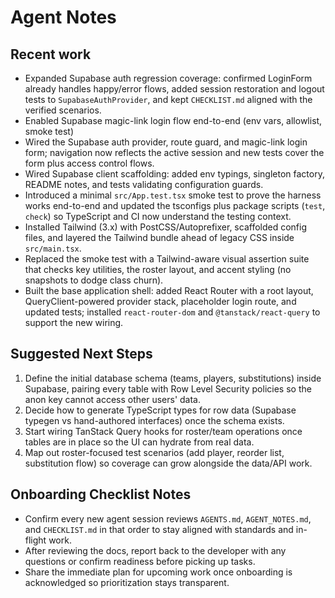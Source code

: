 # Agent Notes

## Recent work
- Expanded Supabase auth regression coverage: confirmed LoginForm already handles happy/error flows, added session restoration and logout tests to `SupabaseAuthProvider`, and kept `CHECKLIST.md` aligned with the verified scenarios.
- Enabled Supabase magic-link login flow end-to-end (env vars, allowlist, smoke test)
- Wired the Supabase auth provider, route guard, and magic-link login form; navigation now reflects the active session and new tests cover the form plus access control flows.
- Wired Supabase client scaffolding: added env typings, singleton factory, README notes, and tests validating configuration guards.
- Introduced a minimal `src/App.test.tsx` smoke test to prove the harness works end-to-end and updated the tsconfigs plus package scripts (`test`, `check`) so TypeScript and CI now understand the testing context.
- Installed Tailwind (3.x) with PostCSS/Autoprefixer, scaffolded config files, and layered the Tailwind bundle ahead of legacy CSS inside `src/main.tsx`.
- Replaced the smoke test with a Tailwind-aware visual assertion suite that checks key utilities, the roster layout, and accent styling (no snapshots to dodge class churn).
- Built the base application shell: added React Router with a root layout, QueryClient-powered provider stack, placeholder login route, and updated tests; installed `react-router-dom` and `@tanstack/react-query` to support the new wiring.

## Suggested Next Steps
1. Define the initial database schema (teams, players, substitutions) inside Supabase, pairing every table with Row Level Security policies so the anon key cannot access other users' data.
2. Decide how to generate TypeScript types for row data (Supabase typegen vs hand-authored interfaces) once the schema exists.
3. Start wiring TanStack Query hooks for roster/team operations once tables are in place so the UI can hydrate from real data.
4. Map out roster-focused test scenarios (add player, reorder list, substitution flow) so coverage can grow alongside the data/API work.

## Onboarding Checklist Notes
- Confirm every new agent session reviews `AGENTS.md`, `AGENT_NOTES.md`, and `CHECKLIST.md` in that order to stay aligned with standards and in-flight work.
- After reviewing the docs, report back to the developer with any questions or confirm readiness before picking up tasks.
- Share the immediate plan for upcoming work once onboarding is acknowledged so prioritization stays transparent.
